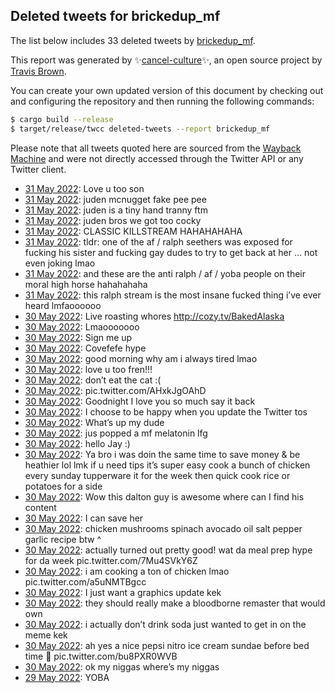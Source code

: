 ## Deleted tweets for brickedup_mf

The list below includes 33 deleted tweets by
[brickedup_mf](https://twitter.com/brickedup_mf).



This report was generated by ✨[cancel-culture](https://github.com/travisbrown/cancel-culture)✨,
an open source project by [Travis Brown](https://twitter.com/travisbrown).

You can create your own updated version of this document by checking out and configuring the
repository and then running the following commands:

```bash
$ cargo build --release
$ target/release/twcc deleted-tweets --report brickedup_mf
```

Please note that all tweets quoted here are sourced from the
[Wayback Machine](https://web.archive.org) and were not directly accessed through the Twitter API or
any Twitter client.

* [31 May 2022](https://web.archive.org/web/20220531063435/https://twitter.com/brickedup_mf/status/1531524445394829313): Love u too son <!--1531524445394829313-->
* [31 May 2022](https://web.archive.org/web/20220531063633/https://twitter.com/brickedup_mf/status/1531524373928091651): juden mcnugget fake pee pee <!--1531524373928091651-->
* [31 May 2022](https://web.archive.org/web/20220531062817/https://twitter.com/brickedup_mf/status/1531522870454665217): juden is a tiny hand tranny ftm <!--1531522870454665217-->
* [31 May 2022](https://web.archive.org/web/20220531055045/https://twitter.com/brickedup_mf/status/1531513334440333313): juden bros we got too cocky <!--1531513334440333313-->
* [31 May 2022](https://web.archive.org/web/20220531041539/https://twitter.com/brickedup_mf/status/1531489453105201152): CLASSIC KILLSTREAM HAHAHAHAHA <!--1531489453105201152-->
* [31 May 2022](https://web.archive.org/web/20220531041247/https://twitter.com/brickedup_mf/status/1531488789998227456): tldr: one of the af / ralph seethers was exposed for fucking his sister and fucking gay dudes to try to get back at her … not even joking lmao <!--1531488789998227456-->
* [31 May 2022](https://web.archive.org/web/20220531023740/https://twitter.com/brickedup_mf/status/1531464902543659015): and these are the anti ralph / af / yoba people on their moral high horse hahahahaha <!--1531464902543659015-->
* [31 May 2022](https://web.archive.org/web/20220531023245/https://twitter.com/brickedup_mf/status/1531463518888787968): this ralph stream is the most insane fucked thing i’ve ever heard lmfaoooooo <!--1531463518888787968-->
* [30 May 2022](https://web.archive.org/web/20220530231101/https://twitter.com/brickedup_mf/status/1531412805592686593): Live roasting whores http://cozy.tv/BakedAlaska <!--1531412805592686593-->
* [30 May 2022](https://web.archive.org/web/20220530231102/https://twitter.com/brickedup_mf/status/1531412726773436416): Lmaooooooo <!--1531412726773436416-->
* [30 May 2022](https://web.archive.org/web/20220530181409/https://twitter.com/brickedup_mf/status/1531338081999245314): Sign me up <!--1531338081999245314-->
* [30 May 2022](https://web.archive.org/web/20220530181401/https://twitter.com/brickedup_mf/status/1531338004815650816): Covefefe hype <!--1531338004815650816-->
* [30 May 2022](https://web.archive.org/web/20220530174453/https://twitter.com/brickedup_mf/status/1531330613373968384): good morning why am i always tired lmao <!--1531330613373968384-->
* [30 May 2022](https://web.archive.org/web/20220530051202/https://twitter.com/brickedup_mf/status/1531141246273703936): love u too fren!!! <!--1531141246273703936-->
* [30 May 2022](https://web.archive.org/web/20220530050746/https://twitter.com/brickedup_mf/status/1531140236864012294): don’t eat the cat :( <!--1531140236864012294-->
* [30 May 2022](https://web.archive.org/web/20220530050043/https://twitter.com/brickedup_mf/status/1531138329130983424): pic.twitter.com/AHxkJgOAhD <!--1531138329130983424-->
* [30 May 2022](https://web.archive.org/web/20220530045756/https://twitter.com/brickedup_mf/status/1531137636383051776): Goodnight I love you so much say it back <!--1531137636383051776-->
* [30 May 2022](https://web.archive.org/web/20220530043712/https://twitter.com/brickedup_mf/status/1531132418232655877): I choose to be happy when you update the Twitter tos <!--1531132418232655877-->
* [30 May 2022](https://web.archive.org/web/20220530042543/https://twitter.com/brickedup_mf/status/1531129493917782017): What’s up my dude <!--1531129493917782017-->
* [30 May 2022](https://web.archive.org/web/20220530041812/https://twitter.com/brickedup_mf/status/1531127745199079427): jus popped a mf melatonin lfg <!--1531127745199079427-->
* [30 May 2022](https://web.archive.org/web/20220530042159/https://twitter.com/brickedup_mf/status/1531127535785877505): hello Jay :) <!--1531127535785877505-->
* [30 May 2022](https://web.archive.org/web/20220530041658/https://twitter.com/brickedup_mf/status/1531127467326545920): Ya bro i was doin the same time to save money & be heathier lol lmk if u need tips it’s super easy cook a bunch of chicken every sunday tupperware it for the week then quick cook rice or potatoes for a side <!--1531127467326545920-->
* [30 May 2022](https://web.archive.org/web/20220530034613/https://twitter.com/brickedup_mf/status/1531119555287949312): Wow this dalton guy is awesome where can I find his content <!--1531119555287949312-->
* [30 May 2022](https://web.archive.org/web/20220530033937/https://twitter.com/brickedup_mf/status/1531118037528625153): I can save her <!--1531118037528625153-->
* [30 May 2022](https://web.archive.org/web/20220530033201/https://twitter.com/brickedup_mf/status/1531116005346488320): chicken mushrooms spinach avocado oil  salt  pepper  garlic   recipe btw ^ <!--1531116005346488320-->
* [30 May 2022](https://web.archive.org/web/20220530033051/https://twitter.com/brickedup_mf/status/1531115700282335232): actually turned out pretty good! wat da   meal prep hype for da week pic.twitter.com/7Mu4SVkY6Z <!--1531115700282335232-->
* [30 May 2022](https://web.archive.org/web/20220530031628/https://twitter.com/brickedup_mf/status/1531112091163172864): i am cooking a ton of chicken lmao pic.twitter.com/a5uNMTBgcc <!--1531112091163172864-->
* [30 May 2022](https://web.archive.org/web/20220530030917/https://twitter.com/brickedup_mf/status/1531110282675867650): I just want a graphics update kek <!--1531110282675867650-->
* [30 May 2022](https://web.archive.org/web/20220530030344/https://twitter.com/brickedup_mf/status/1531108908831481857): they should really make a bloodborne remaster that would own <!--1531108908831481857-->
* [30 May 2022](https://web.archive.org/web/20220530025711/https://twitter.com/brickedup_mf/status/1531107390443163649): i actually don’t drink soda just wanted to get in on the meme kek <!--1531107390443163649-->
* [30 May 2022](https://web.archive.org/web/20220530025309/https://twitter.com/brickedup_mf/status/1531106194902884357): ah yes a nice pepsi nitro ice cream sundae before bed time 🥰 pic.twitter.com/bu8PXR0WVB <!--1531106194902884357-->
* [30 May 2022](https://web.archive.org/web/20220530004302/https://twitter.com/brickedup_mf/status/1531073491088379904): ok my niggas where’s my niggas <!--1531073491088379904-->
* [29 May 2022](https://web.archive.org/web/20220530042543/https://twitter.com/brickedup_mf/status/1531129493917782017): YOBA <!--1531047078016831488-->
